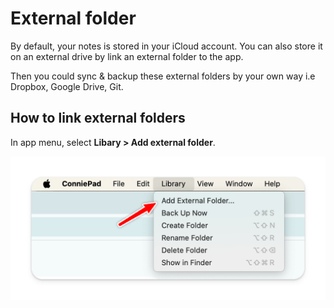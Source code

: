 # External folder

By default, your notes is stored in your iCloud account. You can also store it on an external drive by link an external folder to the app.

Then you could sync & backup these external folders by your own way i.e Dropbox, Google Drive, Git.

## How to link external folders

In app menu, select **Libary > Add external folder**.

![External folder](./img/image.png)
